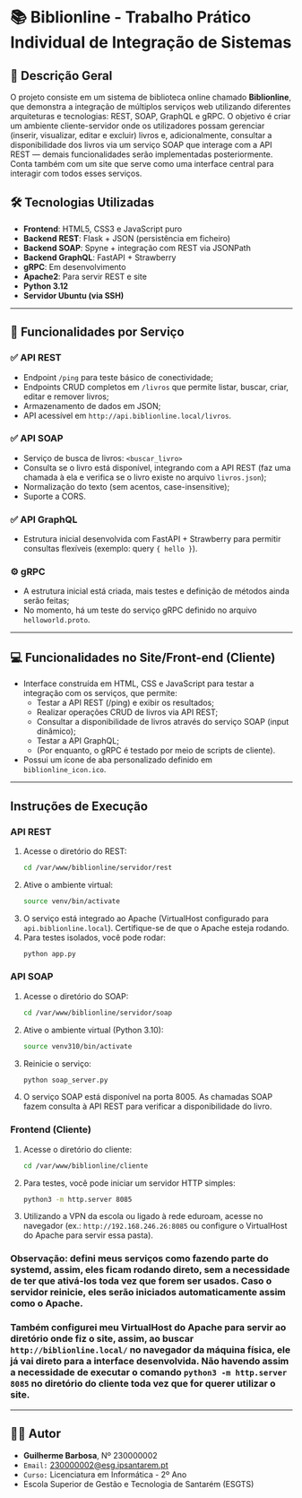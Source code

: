 # 📚 Biblionline - Trabalho Prático Individual de Integração de Sistemas

## 🧩 Descrição Geral

O projeto consiste em um sistema de biblioteca online chamado **Biblionline**, que demonstra a integração de múltiplos serviços web utilizando diferentes arquiteturas e tecnologias: REST, SOAP, GraphQL e gRPC.
O objetivo é criar um ambiente cliente-servidor onde os utilizadores possam gerenciar (inserir, visualizar, editar e excluir) livros e, adicionalmente, consultar a disponibilidade dos livros via um serviço SOAP que interage com a API REST — demais funcionalidades serão implementadas posteriormente. 
Conta também com um site que serve como uma interface central para interagir com todos esses serviços.

## 🛠 Tecnologias Utilizadas

- **Frontend**: HTML5, CSS3 e JavaScript puro
- **Backend REST**: Flask + JSON (persistência em ficheiro)
- **Backend SOAP**: Spyne + integração com REST via JSONPath
- **Backend GraphQL**: FastAPI + Strawberry
- **gRPC**: Em desenvolvimento
- **Apache2**: Para servir REST e site
- **Python 3.12**
- **Servidor Ubuntu (via SSH)**

---

## 🔗 Funcionalidades por Serviço

### ✅ API REST
- Endpoint `/ping` para teste básico de conectividade;
- Endpoints CRUD completos em `/livros` que permite listar, buscar, criar, editar e remover livros;
- Armazenamento de dados em JSON;
- API acessível em `http://api.biblionline.local/livros`.

### ✅ API SOAP
- Serviço de busca de livros: `<buscar_livro>`
- Consulta se o livro está disponível, integrando com a API REST (faz uma chamada à ela e verifica se o livro existe no arquivo `livros.json`);
- Normalização do texto (sem acentos, case-insensitive);
- Suporte a CORS.

### ✅ API GraphQL
- Estrutura inicial desenvolvida com FastAPI + Strawberry para permitir consultas flexíveis (exemplo: query `{ hello }`).

### ⚙️ gRPC
- A estrutura inicial está criada, mais testes e definição de métodos ainda serão feitas;
- No momento, há um teste do serviço gRPC definido no arquivo `helloworld.proto`.

---

## 💻 Funcionalidades no Site/Front-end (Cliente)

- Interface construída em HTML, CSS e JavaScript para testar a integração com os serviços, que permite:
    - Testar a API REST (/ping) e exibir os resultados;
    - Realizar operações CRUD de livros via API REST;
    - Consultar a disponibilidade de livros através do serviço SOAP (input dinâmico);
    - Testar a API GraphQL;
    - (Por enquanto, o gRPC é testado por meio de scripts de cliente).
- Possui um ícone de aba personalizado definido em `biblionline_icon.ico`.

---

## Instruções de Execução

### API REST
1. Acesse o diretório do REST:
    ```bash
    cd /var/www/biblionline/servidor/rest
    ```
2. Ative o ambiente virtual:
    ```bash
    source venv/bin/activate
    ```
3. O serviço está integrado ao Apache (VirtualHost configurado para `api.biblionline.local`). Certifique-se de que o Apache esteja rodando.  
4. Para testes isolados, você pode rodar:
    ```bash
    python app.py
    ```

### API SOAP
1. Acesse o diretório do SOAP:
    ```bash
    cd /var/www/biblionline/servidor/soap
    ```
2. Ative o ambiente virtual (Python 3.10):
    ```bash
    source venv310/bin/activate
    ```
3. Reinicie o serviço:
    ```bash
    python soap_server.py
    ```
4. O serviço SOAP está disponível na porta 8005. As chamadas SOAP fazem consulta à API REST para verificar a disponibilidade do livro.

### Frontend (Cliente)
1. Acesse o diretório do cliente:
    ```bash
    cd /var/www/biblionline/cliente
    ```
2. Para testes, você pode iniciar um servidor HTTP simples:
    ```bash
    python3 -m http.server 8085
    ```
3. Utilizando a VPN da escola ou ligado à rede eduroam, acesse no navegador (ex.: `http://192.168.246.26:8085` ou configure o VirtualHost do Apache para servir essa pasta).

### Observação: defini meus serviços como fazendo parte do systemd, assim, eles ficam rodando direto, sem a necessidade de ter que ativá-los toda vez que forem ser usados. Caso o servidor reinicie, eles serão iniciados automaticamente assim como o Apache.
### Também configurei meu VirtualHost do Apache para servir ao diretório onde fiz o site, assim, ao buscar `http://biblionline.local/` no navegador da máquina física, ele já vai direto para a interface desenvolvida. Não havendo assim a necessidade de executar o comando `python3 -m http.server 8085` no diretório do cliente toda vez que for querer utilizar o site.

---

## 👨‍💻 Autor
- **Guilherme Barbosa**, Nº 230000002 
- `Email:` 230000002@esg.ipsantarem.pt 
- `Curso:` Licenciatura em Informática - 2º Ano  
- Escola Superior de Gestão e Tecnologia de Santarém (ESGTS)
